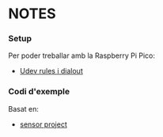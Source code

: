# NOTES

### Setup
Per poder treballar amb la Raspberry Pi Pico:

 - [Udev rules i dialout](https://docs.platformio.org/en/latest/core/installation/udev-rules.html)

### Codi d'exemple
Basat en:

  - [sensor project](https://github.com/bernardocarvalho/rp2040-picow-mqtt-sensor/blob/main/src/main.cpp)
